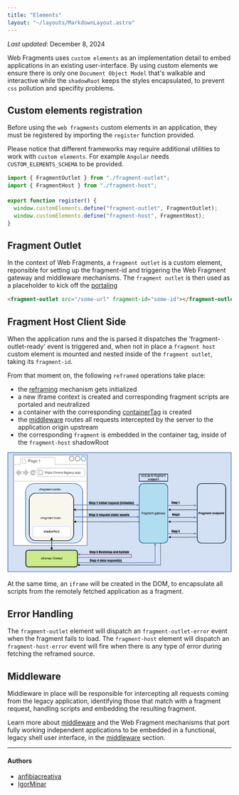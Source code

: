 ```yaml
---
title: "Elements"
layout: "~/layouts/MarkdownLayout.astro"
---
```


_Last updated_: December 8, 2024

Web Fragments uses `custom elements` as an implementation detail to embed applications in an existing user-interface. By using custom elements we ensure there is only one `Document Object Model` that's walkable and interactive while the `shadowRoot` keeps the styles encapsulated, to prevent `css` pollution and specifity problems.

## Custom elements registration

Before using the `web fragments` custom elements in an application, they must be registered by importing the `register` function provided.

Please notice that different frameworks may require additional utilities to work with `custom elements`. For example `Angular` needs `CUSTOM_ELEMENTS_SCHEMA` to be provided.

```javascript
import { FragmentOutlet } from "./fragment-outlet";
import { FragmentHost } from "./fragment-host";

export function register() {
  window.customElements.define("fragment-outlet", FragmentOutlet);
  window.customElements.define("fragment-host", FragmentHost);
}
```

## Fragment Outlet

In the context of Web Fragments, a `fragment outlet` is a custom element, reponsible for setting up the fragment-id and triggering the Web Fragment gateway and middleware mechanisms. The `fragment outlet` is then used as a placeholder to kick off the [portaling](./glossary#portaling)

```html
<fragment-outlet src="/some-url" fragment-id="some-id"></fragment-outlet>
```

## Fragment Host Client Side

When the application runs and the <fragment-outlet> is parsed it dispatches the 'fragment-outlet-ready' event is triggered and, when not in place a `fragment host` custom element is mounted and nested inside of the `fragment outlet`, taking its `fragment-id`.

From that moment on, the following `reframed` operations take place:

- the [reframing](./glossary#reframing) mechanism gets initialized
- a new iframe context is created and corresponding fragment scripts are portaled and neutralized
- a container with the corresponding [containerTag](./glossary#container-tag) is created
- the [middleware](./middleware) routes all requests intercepted by the server to the application origin upstream
- the corresponding `fragment` is embedded in the container tag, inside of the `fragment-host` shadowRoot

![web fragments middleware](../../assets/images/wf-middleware.drawio.png)

At the same time, an `iframe` will be created in the DOM, to encapsulate all scripts from the remotely fetched application as a fragment.

## Error Handling

The `fragment-outlet` element will dispatch an `fragment-outlet-error` event when the fragment fails to load.
The `fragment-host` element will dispatch an `fragment-host-error` event will fire when there is any type of error during fetching the reframed source.

## Middleware

Middleware in place will be responsible for intercepting all requests coming from the legacy application, identifying those that match with a fragment request, handling scripts and embedding the resulting fragment.

Learn more about [middleware](./middleware) and the Web Fragment mechanisms that port fully working independent applications to be embedded in a functional, legacy shell user interface, in the [middleware](./middleware) section.

---

#### Authors

<ul class="authors">
    <li class="author"><a href="https://github.com/anfibiacreativa">anfibiacreativa</a></li>
    <li class="author"><a href="https://github.com/igorminar">IgorMinar</a></li>
</ul>
